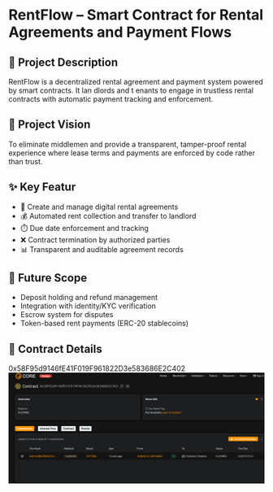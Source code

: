 # RentFlow – Smart Contract for Rental Agreements and   Payment Flows

## 📄 Project Description

RentFlow is a decentralized rental agreement and payment system powered by smart contracts. It lan dlords and t enants to engage in trustless rental contracts with automatic payment tracking and enforcement.    

## 🎯 Project Vision

To eliminate middlemen and provide a transparent, tamper-proof  rental experience where lease terms and payments are enforced by code rather than trust.
       
## ✨ Key Featur

- 🏡 Create and manage digital rental agreements
- 💰 Automated rent collection and transfer to landlord
- ⏱️ Due date enforcement and tracking
- ❌ Contract termination by authorized parties
- 📊 Transparent and auditable agreement records

## 🔮 Future Scope

- Deposit holding and refund management
- Integration with identity/KYC verification
- Escrow system for disputes
- Token-based rent payments (ERC-20 stablecoins)

## 📜 Contract Details
0x58F95d9146fE41F019F961822D3e583686E2C402
![alt text](image.png)
